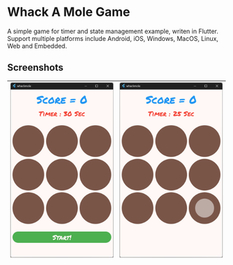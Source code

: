 # Whack A Mole Game

A simple game for timer and state management example, writen in Flutter. Support multiple platforms include Android, iOS, Windows, MacOS, Linux, Web and Embedded.

## Screenshots

| ![](/screenshots/screenshot01.png) | ![](/screenshots/screenshot02.png) |
| ---------------------------------- | ---------------------------------- |
